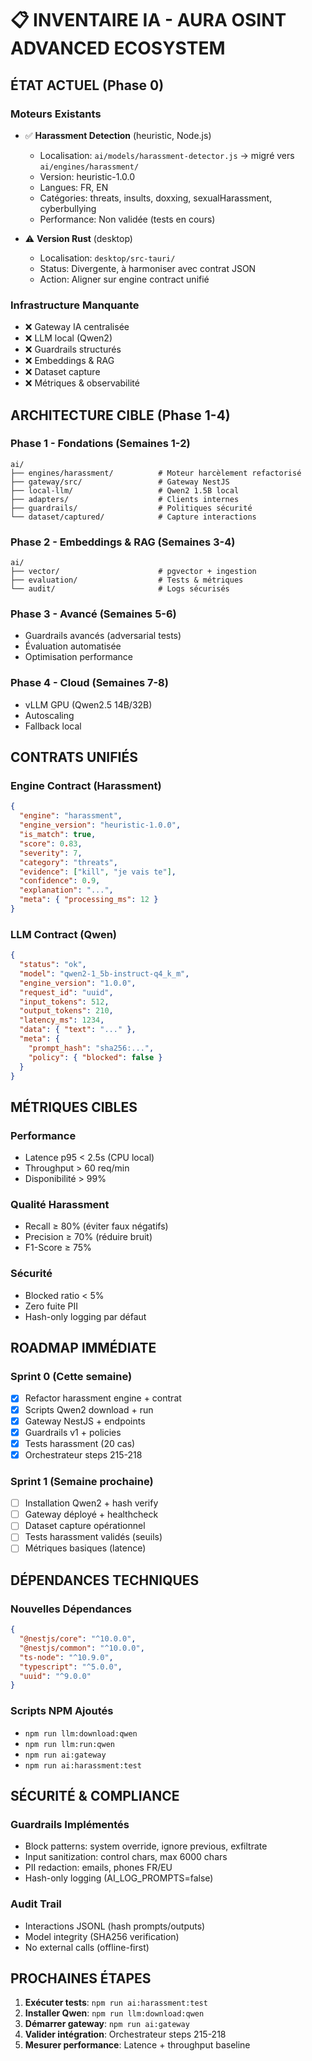 # 📋 INVENTAIRE IA - AURA OSINT ADVANCED ECOSYSTEM

## **ÉTAT ACTUEL (Phase 0)**

### **Moteurs Existants**
- ✅ **Harassment Detection** (heuristic, Node.js)
  - Localisation: `ai/models/harassment-detector.js` → migré vers `ai/engines/harassment/`
  - Version: heuristic-1.0.0
  - Langues: FR, EN
  - Catégories: threats, insults, doxxing, sexualHarassment, cyberbullying
  - Performance: Non validée (tests en cours)

- ⚠️ **Version Rust** (desktop)
  - Localisation: `desktop/src-tauri/`
  - Status: Divergente, à harmoniser avec contrat JSON
  - Action: Aligner sur engine contract unifié

### **Infrastructure Manquante**
- ❌ Gateway IA centralisée
- ❌ LLM local (Qwen2)
- ❌ Guardrails structurés
- ❌ Embeddings & RAG
- ❌ Dataset capture
- ❌ Métriques & observabilité

## **ARCHITECTURE CIBLE (Phase 1-4)**

### **Phase 1 - Fondations (Semaines 1-2)**
```
ai/
├── engines/harassment/          # Moteur harcèlement refactorisé
├── gateway/src/                 # Gateway NestJS
├── local-llm/                   # Qwen2 1.5B local
├── adapters/                    # Clients internes
├── guardrails/                  # Politiques sécurité
└── dataset/captured/            # Capture interactions
```

### **Phase 2 - Embeddings & RAG (Semaines 3-4)**
```
ai/
├── vector/                      # pgvector + ingestion
├── evaluation/                  # Tests & métriques
└── audit/                       # Logs sécurisés
```

### **Phase 3 - Avancé (Semaines 5-6)**
- Guardrails avancés (adversarial tests)
- Évaluation automatisée
- Optimisation performance

### **Phase 4 - Cloud (Semaines 7-8)**
- vLLM GPU (Qwen2.5 14B/32B)
- Autoscaling
- Fallback local

## **CONTRATS UNIFIÉS**

### **Engine Contract (Harassment)**
```json
{
  "engine": "harassment",
  "engine_version": "heuristic-1.0.0",
  "is_match": true,
  "score": 0.83,
  "severity": 7,
  "category": "threats",
  "evidence": ["kill", "je vais te"],
  "confidence": 0.9,
  "explanation": "...",
  "meta": { "processing_ms": 12 }
}
```

### **LLM Contract (Qwen)**
```json
{
  "status": "ok",
  "model": "qwen2-1_5b-instruct-q4_k_m",
  "engine_version": "1.0.0",
  "request_id": "uuid",
  "input_tokens": 512,
  "output_tokens": 210,
  "latency_ms": 1234,
  "data": { "text": "..." },
  "meta": {
    "prompt_hash": "sha256:...",
    "policy": { "blocked": false }
  }
}
```

## **MÉTRIQUES CIBLES**

### **Performance**
- Latence p95 < 2.5s (CPU local)
- Throughput > 60 req/min
- Disponibilité > 99%

### **Qualité Harassment**
- Recall ≥ 80% (éviter faux négatifs)
- Precision ≥ 70% (réduire bruit)
- F1-Score ≥ 75%

### **Sécurité**
- Blocked ratio < 5%
- Zero fuite PII
- Hash-only logging par défaut

## **ROADMAP IMMÉDIATE**

### **Sprint 0 (Cette semaine)**
- [x] Refactor harassment engine + contrat
- [x] Scripts Qwen2 download + run
- [x] Gateway NestJS + endpoints
- [x] Guardrails v1 + policies
- [x] Tests harassment (20 cas)
- [x] Orchestrateur steps 215-218

### **Sprint 1 (Semaine prochaine)**
- [ ] Installation Qwen2 + hash verify
- [ ] Gateway déployé + healthcheck
- [ ] Dataset capture opérationnel
- [ ] Tests harassment validés (seuils)
- [ ] Métriques basiques (latence)

## **DÉPENDANCES TECHNIQUES**

### **Nouvelles Dépendances**
```json
{
  "@nestjs/core": "^10.0.0",
  "@nestjs/common": "^10.0.0",
  "ts-node": "^10.9.0",
  "typescript": "^5.0.0",
  "uuid": "^9.0.0"
}
```

### **Scripts NPM Ajoutés**
- `npm run llm:download:qwen`
- `npm run llm:run:qwen`
- `npm run ai:gateway`
- `npm run ai:harassment:test`

## **SÉCURITÉ & COMPLIANCE**

### **Guardrails Implémentés**
- Block patterns: system override, ignore previous, exfiltrate
- Input sanitization: control chars, max 6000 chars
- PII redaction: emails, phones FR/EU
- Hash-only logging (AI_LOG_PROMPTS=false)

### **Audit Trail**
- Interactions JSONL (hash prompts/outputs)
- Model integrity (SHA256 verification)
- No external calls (offline-first)

## **PROCHAINES ÉTAPES**

1. **Exécuter tests**: `npm run ai:harassment:test`
2. **Installer Qwen**: `npm run llm:download:qwen`
3. **Démarrer gateway**: `npm run ai:gateway`
4. **Valider intégration**: Orchestrateur steps 215-218
5. **Mesurer performance**: Latence + throughput baseline